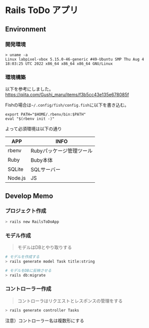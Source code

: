 # Rails ToDo アプリ

## Environment

### 開発環境

```
> uname -a
Linux labpixel-vbox 5.15.0-46-generic #49-Ubuntu SMP Thu Aug 4 18:03:25 UTC 2022 x86_64 x86_64 x86_64 GNU/Linux
```

### 環境構築

以下を参考にしました。
https://qiita.com/Gushi_maru/items/f3b5cc43e135e678085f

Fishの場合は`~/.config/fish/config.fish`に以下を書き込む。

```
export PATH="$HOME/.rbenv/bin:$PATH"
eval "$(rbenv init -)"
```

よって必須環境は以下の通り

|APP|INFO|
|---|---|
|rbenv|Rubyパッケージ管理ツール|
|Ruby|Buby本体|
|SQLite|SQLサーバー|
|Node.js|JS|

## Develop Memo

### プロジェクト作成

```bash
> rails new RailsToDoApp
```

### モデル作成

> モデルはDBとやり取りする

```bash
# モデルを作成する
> rails generate model Task title:string

# モデルをDBに反映させる
> rails db:migrate
```

### コントローラー作成

> コントローラはリクエストとレスポンスの管理をする

```bash
> rails generate controller Tasks
```

注意）コントローラー名は複数形にする
